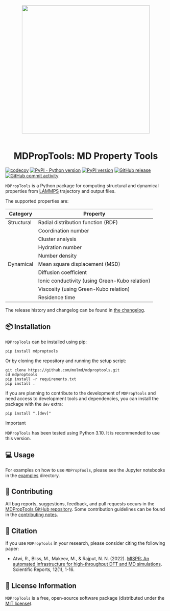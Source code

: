 <!-- markdownlint-disable MD033 -->
<!-- markdownlint-disable-next-line MD041 -->
<div align="center" style="padding-bottom: 1em;">
<img width="400px" align="center" src="https://raw.githubusercontent.com/molmd/mdproptools/master/docs/logo.png">
</div>

# <div align="center">MDPropTools: MD Property Tools</div>

[//]: # "[![Downloads](https://static.pepy.tech/badge/mdproptools)](https://pepy.tech/project/mdproptools)"
[//]: # "[![Downloads](https://static.pepy.tech/badge/mdproptools/month)](https://pepy.tech/project/mdproptools)"
[//]: # "[![GitHub tag](https://img.shields.io/github/tag/molmd/mdproptools)](https://GitHub.com/molmd/mdproptools/tags/)"

[![codecov](https://codecov.io/gh/molmd/mdproptools/graph/badge.svg?token=K0I7FLDT6B)](https://codecov.io/gh/molmd/mdproptools)
[![PyPI - Python version](https://img.shields.io/pypi/pyversions/MDPropTools)](https://pypi.org/project/mdproptools)
[![PyPI version](https://img.shields.io/pypi/v/MDPropTools)](https://pypi.org/project/mdproptools)
[![GitHub release](https://img.shields.io/github/v/release/molmd/mdproptools)](https://pypi.org/project/mdproptools)
[![GitHub commit activity](https://img.shields.io/github/commit-activity/m/molmd/mdproptools)](https://github.com/molmd/mdproptools/pulse)

`MDPropTools` is a Python package for computing structural and dynamical properties from
[LAMMPS](https://www.lammps.org/#gsc.tab=0) trajectory and output files.

The supported properties are:

| Category   | Property                                       |
| ---------- | ---------------------------------------------- |
| Structural | Radial distribution function (RDF)             |
|            | Coordination number                            |
|            | Cluster analysis                               |
|            | Hydration number                               |
|            | Number density                                 |
| Dynamical  | Mean square displacement (MSD)                 |
|            | Diffusion coefficient                          |
|            | Ionic conductivity (using Green-Kubo relation) |
|            | Viscosity (using Green-Kubo relation)          |
|            | Residence time                                 |

The release history and changelog can be found in [the changelog](https://github.com/molmd/mdproptools/blob/master/CHANGELOG.md).

## 📦 Installation

`MDPropTools` can be installed using pip:

```
pip install mdproptools
```

Or by cloning the repository and running the setup script:

```
git clone https://github.com/molmd/mdproptools.git
cd mdproptools
pip install -r requirements.txt
pip install .
```

If you are planning to contribute to the development of `MDPropTools` and need access
to development tools and dependencies, you can install the package with the `dev` extra:

```
pip install ".[dev]"
```

> [!IMPORTANT]  
> `MDPropTools` has been tested using Python 3.10. It is recommended to use this version.

## 💻 Usage

For examples on how to use `MDPropTools`, please see the Jupyter notebooks in the [examples](https://github.com/molmd/mdproptools/tree/master/examples) directory.

## 👥 Contributing

All bug reports, suggestions, feedback, and pull requests occurs in the [MDPropTools GitHub repository](https://github.com/molmd/mdproptools). Some contribution guidelines can be found in the [contributing notes](https://github.com/molmd/mdproptools/blob/master/CONTRIBUTING.md).

## 📖 Citation

If you use `MDPropTools` in your research, please consider citing the following paper:

- Atwi, R., Bliss, M., Makeev, M., & Rajput, N. N. (2022). [MISPR: An automated infrastructure for high-throughput DFT and MD simulations](https://www.nature.com/articles/s41598-022-20009-w). Scientific Reports, 12(1), 1-16.

## 📜 License Information

`MDPropTools` is a free, open-source software package (distributed under the [MIT license](https://github.com/molmd/mdproptools/blob/master/LICENSE)).
